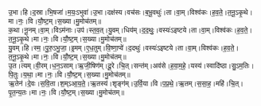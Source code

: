 

  
उ॒भा।हि।द॒स्रा।भि॒षजा॑।म॒यः॒ऽभुवा॑।उ॒भा।दक्ष॑स्य।वच॑सः।ब॒भू॒वथुः॑।ता।वा॒म्।विश्व॑कः।ह॒व॒ते॒।त॒नू॒ऽकृ॒थे।मा।नः॒।वि।यौ॒ष्ट॒म्।स॒ख्या।मु॒मोच॑तम्॥  
क॒था।नू॒नम्।वा॒म्।विऽम॑नाः।उप॑।स्त॒व॒त्।यु॒वम्।धिय॑म्।द॒द॒थुः॒।वस्यः॑ऽइष्टये।ता।वा॒म्।विश्व॑कः।ह॒व॒ते॒।त॒नू॒ऽकृ॒थे।मा।नः॒।वि।यौ॒ष्ट॒म्।स॒ख्या।मु॒मोच॑तम्॥  
यु॒वम्।हि।स्म॒।पु॒रु॒ऽभु॒जा॒।इ॒मम्।ए॒ध॒तुम्।वि॒ष्णा॒प्वे॑।द॒दथुः॑।वस्यः॑ऽइष्टये।ता।वा॒म्।विश्व॑कः।ह॒व॒ते॒।त॒नू॒ऽकृ॒थे।मा।नः॒।वि।यौ॒ष्ट॒म्।स॒ख्या।मु॒मोच॑तम्॥  
उ॒त।त्यम्।वी॒रम्।ध॒न॒ऽसाम्।ऋ॒जी॒षिण॑म्।दू॒रे।चि॒त्।सन्त॑म्।अव॑से।ह॒वा॒म॒हे॒।यस्य॑।स्वादि॑ष्ठा।सु॒ऽम॒तिः।पि॒तुः।य॒था॒।मा।नः॒।वि।यौ॒ष्ट॒म्।स॒ख्या।मु॒मोच॑तम्॥  
ऋ॒तेन॑।दे॒वः।स॒वि॒ता।श॒म्ऽआ॒य॒ते॒।ऋ॒तस्य॑।शृङ्ग॑म्।उ॒र्वि॒या।वि।प॒प्र॒थे॒।ऋ॒तम्।स॒सा॒ह॒।महि॑।चि॒त्।पृ॒त॒न्य॒तः।मा।नः॒।वि।यौ॒ष्ट॒म्।स॒ख्या।मु॒मोच॑तम्॥  
